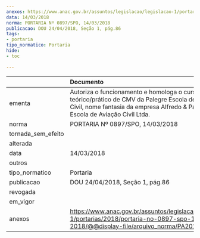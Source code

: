 ```yaml
---
anexos: https://www.anac.gov.br/assuntos/legislacao/legislacao-1/portarias/2018/portaria-no-0897-spo-14-03-2018/@@display-file/arquivo_norma/PA2018-0897.pdf
data: 14/03/2018
norma: PORTARIA Nº 0897/SPO, 14/03/2018
publicacao: DOU 24/04/2018, Seção 1, pág.86
tags:
- portaria
tipo_normatico: Portaria
hide: 
- toc 
 
---
```


|                    | Documento                                                                                                                                                                        |
|:-------------------|:---------------------------------------------------------------------------------------------------------------------------------------------------------------------------------|
| ementa             | Autoriza o funcionamento e homologa o curso teórico/prático de CMV da Palegre Escola de Aviação Civil, nome fantasia da empresa Alfredo & Panyagua Escola de Aviação Civil Ltda. |
| norma              | PORTARIA Nº 0897/SPO, 14/03/2018                                                                                                                                                 |
| tornada_sem_efeito |                                                                                                                                                                                  |
| alterada           |                                                                                                                                                                                  |
| data               | 14/03/2018                                                                                                                                                                       |
| outros             |                                                                                                                                                                                  |
| tipo_normatico     | Portaria                                                                                                                                                                         |
| publicacao         | DOU 24/04/2018, Seção 1, pág.86                                                                                                                                                  |
| revogada           |                                                                                                                                                                                  |
| em_vigor           |                                                                                                                                                                                  |
| anexos             | https://www.anac.gov.br/assuntos/legislacao/legislacao-1/portarias/2018/portaria-no-0897-spo-14-03-2018/@@display-file/arquivo_norma/PA2018-0897.pdf                             |